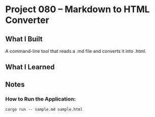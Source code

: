 # Project 080 – Markdown to HTML Converter 

## What I Built
A command-line tool that reads a .md file and converts it into .html.

## What I Learned

## Notes
### How to Run the Application:
```
cargo run -- sample.md sample.html

```